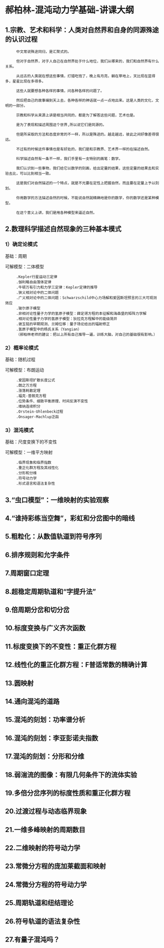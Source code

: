# 郝柏林-混沌动力学基础-讲课大纲
## 1.宗教、艺术和科学：人类对自然界和自身的同源殊途的认识过程

         中文常说殊途同归，是汇聚式的。

         但对于自然界，对于人自己在自然界处于什么地位，我们从哪来的，我们和自然界有什么关系。

         从远古的人类就在想这些事情，打猎吃饱了，晚上有月亮，躺在草地上，天比现在蓝得多，星星比现在多得多。

         这些人就要想各种各样的事情，问各种各样的问题了。

         然后把自己的故事编到天上去，各种各样的神话就一点一点地出来。这是人类的文化，文明的一部分。

         宗教和科学从来源上讲是相当共同的，都是为了解答这些问题，艺术也是。

         是为了表现和描述周围这个世界,所以说它们是同源的。

         但是所采取的方法和态度非常的不一样，所以是殊途的。越走越远，彼此之间好像差得很远。

         不过有的时候这件事情也是有好处的，我们是和宗教界、艺术界一样的在描述自然。

         科学描述自然有一条不一样，我们手里有一支特别的画笔：数学。

         我们认识到一些事物，我们给它以数学的刻画，给出定量的结果，这些定量的结果去和实验去比，可以比到相当一致。

         这是我们对自然描述的一个特点，就是不光要在定性上把握自然，而且要在定量上予以刻划。

         你用数学的方法描述自然的时候，不能说自然就精确地是你的数学，你的数学还是某种模型。

         在这个意义上讲，我们是用各种模型来逼近自然。

## 2.数理科学描述自然现象的三种基本模式

### 1）确定论模式

基础：周期             

可解模型：二体模型

         .Kepler行星运动三定律
         .伽利略自由落体定律
         .牛顿万有引力和力学三定律：Kepler定律的推导
         .狭义相对论中的二体问题
         .广义相对论中的二体问题：Schwarzschild中心力场解和爱因斯坦预言的三大可观测效应
         .玻尔原子模型
         .非相对论性量子力学的氢原子模型：薛定谔方程的本征解和海森堡的矩阵力学解
         .相对论性量子力学的氢原子模型：狄拉克方程解中的能级简并
         .谢玉铭的早期观测、兰姆位移：量子场论给出的辐射修正
         .氢原子模型中的杨氏关系（Yangian）
         （郝柏林老师的建议：把以上所有自己推导一遍，训练大脑，对自己的基础很有影响。）
         
### 2）概率论模式           

基础：随机过程           

可解模型：布朗运动

         .爱因斯坦扩散长度公式
         .朗之万方程
         .涨落耗散定理
         .福克-普朗克方程
         .位势条件、细致平衡原理、时间反演不变性
         .维纳连续积分
         .Orstein-Uhlenbeck过程
         .Onsager-Machlup泛函
         
### 3）混沌模式            

基础：尺度变换下的不变性               

可解模型：一维平方映射

         .临界现象和临界指数
         .重正化群方程及其线性化
         .分形和分维
         .符号动力学
         .形式语言和语法复杂性
         
## 3.“虫口模型”：一维映射的实验观察
## 4.“谁持彩练当空舞”，彩虹和分岔图中的暗线
## 5.粗粒化：从数值轨道到符号序列
## 6.排序规则和允字条件
## 7.周期窗口定理
## 8.超稳定周期轨道和“字提升法”
## 9.倍周期分岔和切分岔
## 10.标度变换与广义齐次函数
## 11.标度变换下的不变性：重正化群方程
## 12.线性化的重正化群方程：F普适常数的精确计算
## 13.圆映射
## 14.通向混沌的道路
## 15.混沌的刻划：功率谱分析
## 16.混沌的刻划：李亚彭诺夫指数
## 17.混沌的刻划：分形和分维
## 18.弱湍流的图像：有限几何条件下的流体实验
## 19.多倍分岔序列的标度性质和重正化群方程
## 20.过渡过程与动态临界现象
## 21.一维多峰映射的周期数目
## 22.二维映射的符号动力学
## 23.常微分方程的庞加莱截面和映射
## 24.常微分方程的符号动力学
## 25.周期轨道和纽结理论
## 26.符号轨道的语法复杂性
## 27.有量子混沌吗？
